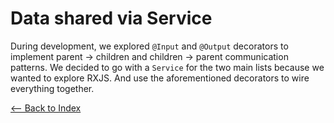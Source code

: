 # Data shared via Service

During development, we explored `@Input` and `@Output` decorators to implement parent -> children and children -> parent communication patterns.
We decided to go with a `Service` for the two main lists because we wanted to explore RXJS. And use the aforementioned decorators to wire everything together.

[<-- Back to Index](../README.md)